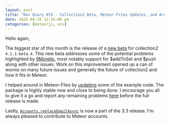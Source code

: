 ```yaml
---
layout: post
title: "Dev Diary #15 - Collection2 Beta, Meteor-Files Updates, and Accounts Enhancement"
date: 2025-04-25 12:16:00 pm
categories: [meteorjs, oss]
---
```


Hello again,

The biggest star of this month is the release of a [new beta](https://github.com/Meteor-Community-Packages/meteor-collection2/pull/447#issuecomment-2830039701) for collection2 `4.1.1-beta.4`. This new beta addresses some of the potential problems highlighted by [9Morello](https://github.com/9morello), most notably support for $addToSet and $push along with other issues. Work on this improvement opened up a can of worms on many future issues and generally the future of collection2 and how it fits in Meteor.

I helped around in Meteor-Files by [updating](https://github.com/veliovgroup/Meteor-Files/pull/900) some of the example code. The package is highly stable now and close to being done. I encourage you all to give it a go and report any remaining problems [here](https://github.com/veliovgroup/Meteor-Files/pull/895) before the full release is made.

Lastly, [`Accounts.replaceEmailAsync`](https://github.com/meteor/meteor/pull/13677) is now a part of the 3.3 release. I'm always pleased to contribute to Meteor accounts.